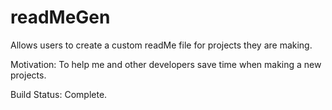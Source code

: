 # readMeGen
Allows users to create a custom readMe file for projects they are making.

Motivation: To help me and other developers save time when making a new projects.

Build Status: Complete.


